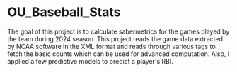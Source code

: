 # OU_Baseball_Stats

The goal of this project is to calculate sabermetrics for the games played by the team during 2024 season. This project reads the game data extracted by NCAA software in the XML format and reads through various tags to fetch the basic counts which can be used for advanced computation. Also, I applied a few predictive models to predict a player's RBI.
